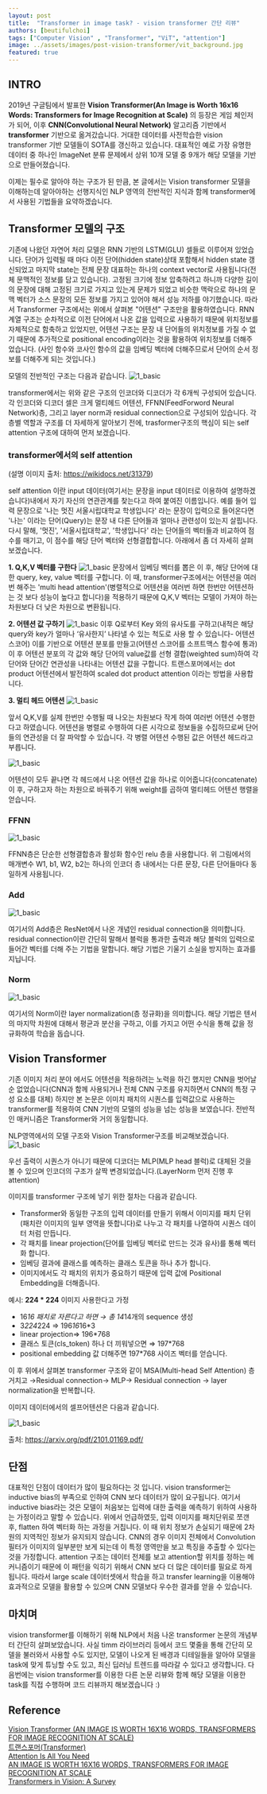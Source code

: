 ```yaml
---
layout: post
title:  "Transformer in image task? - vision transformer 간단 리뷰"
authors: [beutifulchoi]
tags: ["Computer Vision" , "Transformer", "ViT", "attention"]
image: ../assets/images/post-vision-transformer/vit_background.jpg
featured: true
---
```


## INTRO

2019년 구글팀에서 발표한 **Vision Transformer(An Image is Worth 16x16 Words: Transformers for Image Recognition at Scale)** 의 등장은 게임 체인저가 되어, 이후 **CNN(Convolutional Neural Network)** 알고리즘 기반에서 **transformer** 기반으로 옮겨갔습니다. 거대한 데이터를 사전학습한 vision transformer 기반 모델들이 SOTA를 갱신하고 있습니다. 대표적인 예로 가장 유명한 데이터 중 하나인 ImageNet 분류 문제에서 상위 10개 모델 중 9개가 해당 모델을 기반으로 만들어졌습니다.

이제는 필수로 알아야 하는 구조가 된 만큼, 본 글에서는 Vision transformer 모델을 이해하는데 알아야하는 선행지식인 NLP 영역의 전반적인 지식과 함께 transformer에서 사용된 기법들을 요약하겠습니다.

## Transformer 모델의 구조

기존에 나왔던 자연어 처리 모델은 RNN 기반의 LSTM(GLU) 셀들로 이루어져 있었습니다. 단어가 입력될 때 마다 이전 단어(hidden state)상태 포함해서 hidden state 갱신되었고 마지막 state는 전체 문장 대표하는 하나의 context vector로 사용됩니다(전체 문맥적인 정보를 담고 있습니다). 고정된 크기에 정보 압축하려고 하니까 다양한 길이의 문장에 대해 고정된 크기로 가지고 있는게 문제가 되었고 비슷한 맥락으로 하나의 문맥 벡터가 소스 문장의 모든 정보를 가지고 있어야 해서 성능 저하를 야기했습니다. 따라서 Transformer 구조에서는 위에서 살펴본 "어텐션" 구조만을 활용하였습니다. RNN 계열 구조는 순차적으로 이전 단어에서 나온 값을 입력으로 사용하기 때문에 위치정보를 자체적으로 함축하고 있었지만, 어텐션 구조는 문장 내 단어들의 위치정보를 가질 수 없기 때문에 추가적으로 positional encoding이라는 것을 활용하여 위치정보를 더해주었습니다.
(사인 함수와 코사인 함수의 값을 임베딩 벡터에 더해주므로서 단어의 순서 정보를 더해주게 되는 것입니다.)

모델의 전반적인 구조는 다음과 같습니다.
![1_basic](../assets/images/post-vision-transformer/transformer_model.JPG)

transformer에서는 위와 같은 구조의 인코더와 디코더가 각 6개씩 구성되어 있습니다.
각 인코더와 디코더 셀은 크게 멀티헤드 어텐션, FFNN(FeedForword Neural Network)층, 그리고 layer norm과 residual connection으로 구성되어 있습니다. 
각 층별 역할과 구조를 더 자세하게 알아보기 전에, trasformer구조의 핵심이 되는 self attention 구조에 대하여 먼저 보겠습니다.

### transformer에서의 self attention 
(설명 이미지 출처: https://wikidocs.net/31379)

self attention 이란 input 데이터(여기서는 문장을 input 데이터로 이용하여 설명하겠습니다)내에서 자기 자신의 연관관계를 찾는다고 하여 붙여진 이름입니다. 
예를 들어 입력 문장으로 '나는 멋진 서울시립대학교 학생입니다' 라는 문장이 입력으로 들어온다면 '나는' 이라는 단어(Query)는 문장 내 다른 단어들과 얼마나 관련성이 있는지 살핍니다. 다시 말해, '멋진', '서울시립대학교', '학생입니다' 라는 단어들의 벡터들과 비교하여 점수를 매기고, 이 점수를 해당 단어 벡터와 선형결합합니다. 아래에서 좀 더 자세히 살펴보겠습니다.

**1. Q,K,V 벡터를 구한다**
![1_basic](../assets/images/post-vision-transformer/qkv.JPG)
문장에서 임베딩 벡터를 뽑은 이 후, 해당 단어에 대한 query, key, value 벡터를 구합니다. 이 때, transformer구조에서는 어텐션을 여러번 해주는 'multi head attention'(병렬적으로 어텐션을 여러번 하면 한번만 어텐션하는 것 보다 성능이 높다고 합니다)을 적용하기 때문에 Q,K,V 벡터는 모델이 가져야 하는 차원보다 더 낮은 차원으로 변환됩니다. 

**2. 어텐션 값 구하기**
![1_basic](../assets/images/post-vision-transformer/att_value.JPG)
이후 Q로부터 Key 와의 유사도를 구하고(내적은 해당 query와 key가 얼마나 ‘유사한지’ 나타낼 수 있는 척도로 사용 할 수 있습니다- 어텐션 스코어) 이를 기반으로 어텐션 분포를 만들고(어텐션 스코어를 소프트맥스 함수에 통과)이 후 어텐션 분포의 각 값와 해당 단어의 value값를 선형 결합(weighted sum)하여 각 단어와 단어간 연관성을 나타내는 어텐션 값을 구합니다. 트랜스포머에서는 dot product 어텐션에서 발전하여 scaled dot product attention 이라는 방법을 사용합니다. 

**3. 멀티 헤드 어텐션**
![1_basic](../assets/images/post-vision-transformer/multi_att.JPG)

앞서 Q,K,V를 실제 한번만 수행될 때 나오는 차원보다 작게 하여 여러번 어텐션 수행한다고 하였습니다. 어텐션을 병렬로 수행하여 다른 시각으로 정보들을 수집하므로써 단어들의 연관성을 더 잘 파악할 수 있습니다. 각 병렬 어텐션 수행된 값은 어텐션 헤드라고 부릅니다. 

![1_basic](../assets/images/post-vision-transformer/att_out.JPG)

어텐션이 모두 끝나면 각 헤드에서 나온 어텐션 값을 하나로 이어줍니다(concatenate)
이 후, 구하고자 하는 차원으로 바꿔주기 위해 weight를 곱하여 멀티헤드 어텐션 행렬을 얻습니다.

### FFNN
![1_basic](../assets/images/post-vision-transformer/ffnn.JPG)

FFNN층은 단순한 선형결합층과 활성화 함수인 relu 층을 사용합니다.
위 그림에서의 매개변수 W1, b1, W2, b2는 하나의 인코더 층 내에서는 다른 문장, 다른 단어들마다 동일하게 사용됩니다.

### Add
![1_basic](../assets/images/post-vision-transformer/residual.JPG)

여기서의 Add층은 ResNet에서 나온 개념인 residual connection을 의미합니다. residual connection이란 간단히 말해서 블럭을 통과한 출력과 해당 블럭의 입력으로 들어간 벡터를 더해 주는 기법을 말합니다. 해당 기법은 기울기 소실을 방지하는 효과를 지닙니다.

### Norm
![1_basic](../assets/images/post-vision-transformer/layernorm.JPG)

여기서의 Norm이란 layer normalization(층 정규화)을 의미합니다. 해당 기법은 텐서의 마지막 차원에 대해서 평균과 분산을 구하고, 이를 가지고 어떤 수식을 통해 값을 정규화하여 학습을 돕습니다.

## Vision Transformer
기존 이미지 처리 분야 에서도 어텐션을 적용하려는 노력을 하긴 했지만 CNN을 벗어날 순 없었습니다(CNN과 함께 사용되거나 전체 CNN 구조를 유지하면서 CNN의 특정 구성 요소를 대체) 하지만 본 논문은 이미치 패치의 시퀀스를 입력값으로 사용하는 transformer를 적용하여 CNN 기반의 모델의 성능을 넘는 성능을 보였습니다.
전반적인 매커니즘은 Transformer와 거의 동일합니다.

NLP영역에서의 모델 구조와 Vision Transformer구조를 비교해보겠습니다.
![1_basic](../assets/images/post-vision-transformer/layernorm.JPG)

우선 출력이 시퀀스가 아니기 때문에 디코더는 MLP(MLP head 블럭)로 대체된 것을 볼 수 있으며 인코더의 구조가 살짝 변경되었습니다.(LayerNorm 먼저 진행 후 attention)

이미지를 transformer 구조에 넣기 위한 절차는 다음과 같습니다.
- Transformer와 동일한 구조의 입력 데이터를 만들기 위해서 이미지를 패치 단위(패치란 이미지의 일부 영역을 뜻합니다)로 나누고 각 패치를 나열하여 시퀀스 데이터 처럼 만듭니다.
- 각 패치를 linear projection(단어를 임베딩 벡터로 만드는 것과 유사)를 통해 벡터화 합니다.
- 임베딩 결과에 클래스를 예측하는 클래스 토큰을 하나 추가 합니다.
- 이미지에서도 각 패치의 위치가 중요하기 때문에 입력 값에 Positional Embedding을 더해줍니다. 

예시: **224 * 224** 이미지 사용한다고 가정
- 16*16 패치로 자른다고 하면 → 총 14*14개의 sequence 생성
- 3*224*224 ⇒ 196*16*16*3
- linear projection⇒ 196*768 
- 클래스 토큰(cls_token) 하나 더 끼워넣으면 ⇒ 197*768
- positional embedding 값 더해주면 197*768 사이즈 벡터를 얻습니다.

이 후 위에서 살펴본 transformer 구조와 같이 MSA(Multi-head Self Attention) 층 거치고 →Residual connection→ MLP→ Residual connection → layer normalization을 반복합니다. 

이미지 데이터에서의 셀프어텐션은 다음과 같습니다.

![1_basic](../assets/images/post-vision-transformer/att_vit.JPG)

출처: https://arxiv.org/pdf/2101.01169.pdf/

## 단점
대표적인 단점이 데이터가 많이 필요하다는 것 입니다. vision transformer는 inductive bias의 부족으로 인하여 CNN 보다 데이터가 많이 요구됩니다.
여기서 inductive bias라는 것은 모델이 처음보는 입력에 대한 출력을 예측하기 위하여 사용하는 가정이라고 말할 수 있습니다.
위에서 언급하였듯, 입력 이미지를 패치단위로 쪼갠 후, flatten 하여 벡터화 하는 과정을 거칩니다. 이 때 위치 정보가 손실되기 때문에 2차원의 지역적인 정보가 유지되지 않습니다. CNN의 경우 이미지 전체에서 Convolution 필터가 이미지의 일부분만 보게 되는데 이 특정 영역만을 보고 특징을 추출할 수 있다는 것을 가정합니다. attention 구조는 데이터 전체를 보고 attention할 위치를 정하는 메커니즘이기 때문에 이 패턴을 익히기 위해서 CNN 보다 더 많은 데이터를 필요로 하게 됩니다. 
따라서 large scale 데이터셋에서 학습을 하고 transfer learning을 이용해야 효과적으로 모델을 활용할 수 있으며 CNN 모델보다 우수한 결과를 얻을 수 있습니다.

## 마치며
vision transformer를 이해하기 위해 NLP에서 처음 나온 transformer 논문의 개념부터 간단히 살펴보았습니다. 사실 timm 라이브러리 등에서 코드 몇줄을 통해 간단히 모델을 불러와서 사용할 수도 있지만, 모델이 나오게 된 배경과 디테일들을 알아야 모델을 task에 맞게 튜닝할 수도 있고, 최신 딥러닝 트렌드를 따라갈 수 있다고 생각합니다.
다음번에는 vision transformer를 이용한 다른 논문 리뷰와 함께 해당 모델을 이용한 task를 직접 수행하며 코드 리뷰까지 해보겠습니다 :)

## Reference

[Vision Transformer (AN IMAGE IS WORTH 16X16 WORDS, TRANSFORMERS FOR IMAGE RECOGNITION AT SCALE)](https://gaussian37.github.io/dl-concept-vit/)  
[트랜스포머(Transformer)](https://wikidocs.net/31379)  
[Attention Is All You Need](https://arxiv.org/pdf/1706.03762.pdf)  
[AN IMAGE IS WORTH 16X16 WORDS, TRANSFORMERS FOR IMAGE RECOGNITION AT SCALE](https://arxiv.org/pdf/2010.11929.pdf/)  
[Transformers in Vision: A Survey](https://arxiv.org/pdf/2101.01169.pdf/)  
